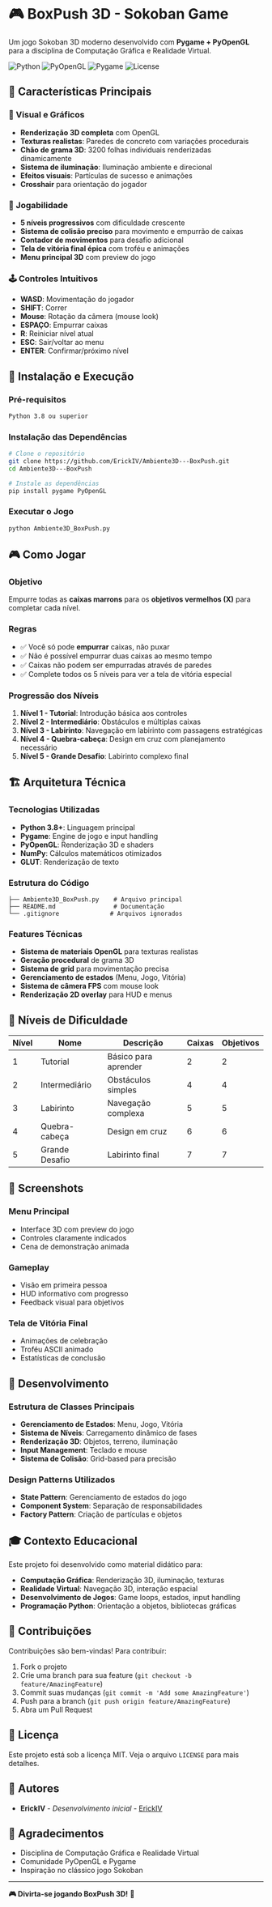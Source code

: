 # 🎮 BoxPush 3D - Sokoban Game

Um jogo Sokoban 3D moderno desenvolvido com **Pygame + PyOpenGL** para a disciplina de Computação Gráfica e Realidade Virtual.

![Python](https://img.shields.io/badge/Python-3.8+-blue.svg)
![PyOpenGL](https://img.shields.io/badge/PyOpenGL-3D_Graphics-green.svg)
![Pygame](https://img.shields.io/badge/Pygame-Game_Engine-red.svg)
![License](https://img.shields.io/badge/License-MIT-yellow.svg)

## 🌟 Características Principais

### 🎨 Visual e Gráficos
- **Renderização 3D completa** com OpenGL
- **Texturas realistas**: Paredes de concreto com variações procedurais
- **Chão de grama 3D**: 3200 folhas individuais renderizadas dinamicamente
- **Sistema de iluminação**: Iluminação ambiente e direcional
- **Efeitos visuais**: Partículas de sucesso e animações
- **Crosshair** para orientação do jogador

### 🎯 Jogabilidade
- **5 níveis progressivos** com dificuldade crescente
- **Sistema de colisão preciso** para movimento e empurrão de caixas
- **Contador de movimentos** para desafio adicional
- **Tela de vitória final épica** com troféu e animações
- **Menu principal 3D** com preview do jogo

### 🕹️ Controles Intuitivos
- **WASD**: Movimentação do jogador
- **SHIFT**: Correr
- **Mouse**: Rotação da câmera (mouse look)
- **ESPAÇO**: Empurrar caixas
- **R**: Reiniciar nível atual
- **ESC**: Sair/voltar ao menu
- **ENTER**: Confirmar/próximo nível

## 🚀 Instalação e Execução

### Pré-requisitos
```bash
Python 3.8 ou superior
```

### Instalação das Dependências
```bash
# Clone o repositório
git clone https://github.com/ErickIV/Ambiente3D---BoxPush.git
cd Ambiente3D---BoxPush

# Instale as dependências
pip install pygame PyOpenGL
```

### Executar o Jogo
```bash
python Ambiente3D_BoxPush.py
```

## 🎮 Como Jogar

### Objetivo
Empurre todas as **caixas marrons** para os **objetivos vermelhos (X)** para completar cada nível.

### Regras
- ✅ Você só pode **empurrar** caixas, não puxar
- ✅ Não é possível empurrar duas caixas ao mesmo tempo
- ✅ Caixas não podem ser empurradas através de paredes
- ✅ Complete todos os 5 níveis para ver a tela de vitória especial

### Progressão dos Níveis
1. **Nível 1 - Tutorial**: Introdução básica aos controles
2. **Nível 2 - Intermediário**: Obstáculos e múltiplas caixas
3. **Nível 3 - Labirinto**: Navegação em labirinto com passagens estratégicas
4. **Nível 4 - Quebra-cabeça**: Design em cruz com planejamento necessário
5. **Nível 5 - Grande Desafio**: Labirinto complexo final

## 🏗️ Arquitetura Técnica

### Tecnologias Utilizadas
- **Python 3.8+**: Linguagem principal
- **Pygame**: Engine de jogo e input handling
- **PyOpenGL**: Renderização 3D e shaders
- **NumPy**: Cálculos matemáticos otimizados
- **GLUT**: Renderização de texto

### Estrutura do Código
```
├── Ambiente3D_BoxPush.py    # Arquivo principal
├── README.md                # Documentação
└── .gitignore              # Arquivos ignorados
```

### Features Técnicas
- **Sistema de materiais OpenGL** para texturas realistas
- **Geração procedural** de grama 3D
- **Sistema de grid** para movimentação precisa
- **Gerenciamento de estados** (Menu, Jogo, Vitória)
- **Sistema de câmera FPS** com mouse look
- **Renderização 2D overlay** para HUD e menus

## 🎯 Níveis de Dificuldade

| Nível | Nome | Descrição | Caixas | Objetivos |
|-------|------|-----------|---------|-----------|
| 1 | Tutorial | Básico para aprender | 2 | 2 |
| 2 | Intermediário | Obstáculos simples | 4 | 4 |
| 3 | Labirinto | Navegação complexa | 5 | 5 |
| 4 | Quebra-cabeça | Design em cruz | 6 | 6 |
| 5 | Grande Desafio | Labirinto final | 7 | 7 |

## 🎨 Screenshots

### Menu Principal
- Interface 3D com preview do jogo
- Controles claramente indicados
- Cena de demonstração animada

### Gameplay
- Visão em primeira pessoa
- HUD informativo com progresso
- Feedback visual para objetivos

### Tela de Vitória Final
- Animações de celebração
- Troféu ASCII animado
- Estatísticas de conclusão

## 🔧 Desenvolvimento

### Estrutura de Classes Principais
- **Gerenciamento de Estados**: Menu, Jogo, Vitória
- **Sistema de Níveis**: Carregamento dinâmico de fases
- **Renderização 3D**: Objetos, terreno, iluminação
- **Input Management**: Teclado e mouse
- **Sistema de Colisão**: Grid-based para precisão

### Design Patterns Utilizados
- **State Pattern**: Gerenciamento de estados do jogo
- **Component System**: Separação de responsabilidades
- **Factory Pattern**: Criação de partículas e objetos

## 🎓 Contexto Educacional

Este projeto foi desenvolvido como material didático para:
- **Computação Gráfica**: Renderização 3D, iluminação, texturas
- **Realidade Virtual**: Navegação 3D, interação espacial
- **Desenvolvimento de Jogos**: Game loops, estados, input handling
- **Programação Python**: Orientação a objetos, bibliotecas gráficas

## 🤝 Contribuições

Contribuições são bem-vindas! Para contribuir:

1. Fork o projeto
2. Crie uma branch para sua feature (`git checkout -b feature/AmazingFeature`)
3. Commit suas mudanças (`git commit -m 'Add some AmazingFeature'`)
4. Push para a branch (`git push origin feature/AmazingFeature`)
5. Abra um Pull Request

## 📝 Licença

Este projeto está sob a licença MIT. Veja o arquivo `LICENSE` para mais detalhes.

## 👥 Autores

- **ErickIV** - *Desenvolvimento inicial* - [ErickIV](https://github.com/ErickIV)

## 🙏 Agradecimentos

- Disciplina de Computação Gráfica e Realidade Virtual
- Comunidade PyOpenGL e Pygame
- Inspiração no clássico jogo Sokoban

---

**🎮 Divirta-se jogando BoxPush 3D!** 🎉
